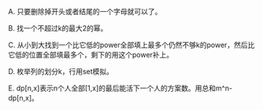 A. 只要删除掉开头或者结尾的一个字母就可以了。

B. 找一个不超过k的最大2的幂。

C. 从小到大找到一个比它低的power全部填上最多个仍然不够k的power，然后比它低的位置全部填最多个，剩下的用这个power补上。

D. 枚举列的划分k，行用set模拟。

E. dp[n,x]表示n个人全部[1,x]的最后能活下一个人的方案数。用总和m^n-dp[n,x]。
